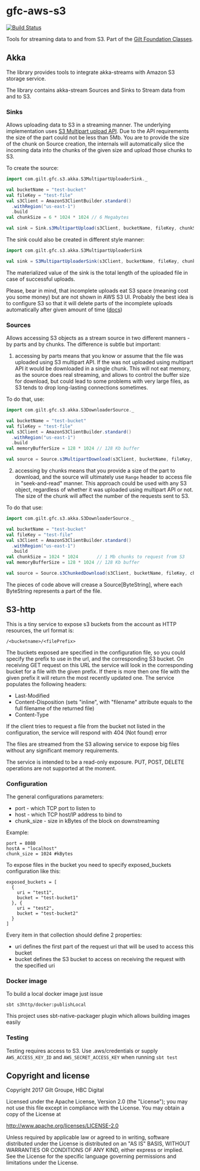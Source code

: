 # gfc-aws-s3

[![Build Status](https://travis-ci.com/gilt/gfc-aws-s3.svg?token=GMHJnzRkMmqWsbzuEWgW&branch=master)](https://travis-ci.com/gilt/gfc-aws-s3)

Tools for streaming data to and from S3. Part of the [Gilt Foundation Classes](https://github.com/gilt?q=gfc).

## Akka

The library provides tools to integrate akka-streams with Amazon S3 storage service. 

The library contains akka-stream Sources and Sinks to Stream data from and to S3.

### Sinks

Allows uploading data to S3 in a streaming manner. The underlying implementation uses [S3 Multipart upload API](http://docs.aws.amazon.com/AmazonS3/latest/dev/llJavaUploadFile.html). Due to the API requirements the size of the part could not be less than 5Mb. You are to provide the size of the chunk on Source creation, the internals will automatically slice the incoming data into the chunks of the given size and upload those chunks to S3.

To create the source:

```scala
import com.gilt.gfc.s3.akka.S3MultipartUploaderSink._

val bucketName = "test-bucket"
val fileKey = "test-file"
val s3Client = AmazonS3ClientBuilder.standard()
  .withRegion("us-east-1")
  .build
val chunkSize = 6 * 1024 * 1024 // 6 Megabytes

val sink = Sink.s3MultipartUpload(s3Client, bucketName, fileKey, chunkSize)
```

The sink could also be created in different style manner:

```scala
import com.gilt.gfc.s3.akka.S3MultipartUploaderSink

val sink = S3MultipartUploaderSink(s3Client, bucketName, fileKey, chunkSize)
```

The materialized value of the sink is the total length of the uploaded file in case of successful uploads.

Please, bear in mind, that incomplete uploads eat S3 space (meaning cost you some money) but are not shown in AWS S3 UI. Probably the best idea is to configure S3 so that it will delete parts of the incomplete uploads automatically after given amount of time ([docs](http://docs.aws.amazon.com/AmazonS3/latest/dev/object-lifecycle-mgmt.html))

### Sources

Allows accessing S3 objects as a stream source in two different manners - by parts and by chunks. The difference is subtle but important:

1. accessing by parts means that you know or assume that the file was uploaded using S3 multipart API. If the was not uploaded using multipart API it would be downloaded in a single chunk. This will not eat memory, as the source does real streaming, and allows to control the buffer size for download, but could lead to some problems with very large files, as S3 tends to drop long-lasting connections sometimes.

To do that, use:

```scala
import com.gilt.gfc.s3.akka.S3DownloaderSource._

val bucketName = "test-bucket"
val fileKey = "test-file"
val s3Client = AmazonS3ClientBuilder.standard()
  .withRegion("us-east-1")
  .build
val memoryBufferSize = 128 * 1024 // 128 Kb buffer

val source = Source.s3MultipartDownload(s3Client, bucketName, fileKey, memoryBufferSize)
```

2. accessing by chunks means that you provide a size of the part to download, and the source will ultimately use `Range` header to access file in "seek-and-read" manner. This approach could be used with any S3 object, regardless of whether it was uploaded using multipart API or not. The size of the chunk will affect the number of the requests sent to S3.

To do that use:

```scala
import com.gilt.gfc.s3.akka.S3DownloaderSource._

val bucketName = "test-bucket"
val fileKey = "test-file"
val s3Client = AmazonS3ClientBuilder.standard()
  .withRegion("us-east-1")
  .build
val chunkSize = 1024 * 1024       // 1 Mb chunks to request from S3
val memoryBufferSize = 128 * 1024 // 128 Kb buffer

val source = Source.s3ChunkedDownload(s3Client, bucketName, fileKey, chunkSize, memoryBufferSize)
```

The pieces of code above will crease a Source[ByteString], where each ByteString represents a part of the file.

## S3-http

This is a tiny service to expose s3 buckets from the account as HTTP resources,
the url format is:

```
/<bucketname>/<filePrefix>
```
    
The buckets exposed are specified in the configuration file, so you could specify
the prefix to use in the url, and the corresponding S3 bucket. On receiving GET 
request on this URL the service will look in the corresponding bucket for a file 
with the given prefix. If there is more then one file with the given prefix it 
will return the most recently updated one. The service populates the following 
headers: 
    
- Last-Modified
- Content-Disposition (sets "inline", with "filename" attribute equals to the full filename of the returned file)
- Content-Type

If the client tries to request a file from the bucket not listed in the configuration, 
the service will respond with 404 (Not found) error

The files are streamed from the S3 allowing service to expose big files without 
any significant memory requirements.

The service is intended to be a read-only exposure. PUT, POST, DELETE operations 
are not supported at the moment.

### Configuration

The general configurations parameters:

- port - which TCP port to listen to
- host - which TCP host/IP address to bind to
- chunk_size - size in kBytes of the block on downstreaming

Example:

```hocon
port = 8080
hostA = "localhost"
chunk_size = 1024 #kBytes
```

To expose files in the bucket you need to specify exposed_buckets configuration like this:

```hocon
exposed_buckets = [
  {
    uri = "test1",
    bucket = "test-bucket1"
  }, {
    uri = "test2",
    bucket = "test-bucket2"
  }
]
```
Every item in that collection should define 2 properties:

- uri defines the first part of the request uri that will be used to access this bucket
- bucket defines the S3 bucket to access on receiving the request with the specified uri

### Docker image

To build a local docker image just issue

    sbt s3http/docker:publishLocal

This project uses sbt-native-packager plugin which allows building images easily

### Testing

Testing requires access to S3. Use .aws/credentials or supply `AWS_ACCESS_KEY_ID` and `AWS_SECRET_ACCESS_KEY`
when running `sbt test`

## Copyright and license

Copyright 2017 Gilt Groupe, HBC Digital

Licensed under the Apache License, Version 2.0 (the "License"); you may not use this file except in compliance with the License. You may obtain a copy of the License at

http://www.apache.org/licenses/LICENSE-2.0

Unless required by applicable law or agreed to in writing, software distributed under the License is distributed on an "AS IS" BASIS, WITHOUT WARRANTIES OR CONDITIONS OF ANY KIND, either express or implied. See the License for the specific language governing permissions and limitations under the License.
